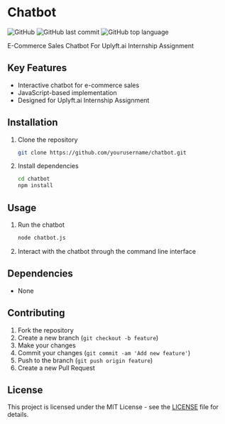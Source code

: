 # Chatbot

![GitHub](https://img.shields.io/github/license/{username}/{repository})
![GitHub last commit](https://img.shields.io/github/last-commit/{username}/{repository})
![GitHub top language](https://img.shields.io/github/languages/top/{username}/{repository})

E-Commerce Sales Chatbot For Uplyft.ai Internship Assignment

## Key Features

- Interactive chatbot for e-commerce sales
- JavaScript-based implementation
- Designed for Uplyft.ai Internship Assignment

## Installation

1. Clone the repository
   ```bash
   git clone https://github.com/yourusername/chatbot.git
   ```

2. Install dependencies
   ```bash
   cd chatbot
   npm install
   ```

## Usage

1. Run the chatbot
   ```bash
   node chatbot.js
   ```

2. Interact with the chatbot through the command line interface

## Dependencies

- None

## Contributing

1. Fork the repository
2. Create a new branch (`git checkout -b feature`)
3. Make your changes
4. Commit your changes (`git commit -am 'Add new feature'`)
5. Push to the branch (`git push origin feature`)
6. Create a new Pull Request

## License

This project is licensed under the MIT License - see the [LICENSE](LICENSE) file for details.
